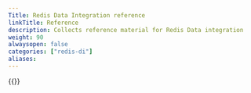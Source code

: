 ```yaml
---
Title: Redis Data Integration reference
linkTitle: Reference
description: Collects reference material for Redis Data integration 
weight: 90
alwaysopen: false
categories: ["redis-di"]
aliases: 
---
```


{{<allchildren style="h2" description="true"/>}}